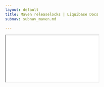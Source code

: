 ```yaml
---
layout: default
title: Maven releaselocks | Liquibase Docs
subnav: subnav_maven.md

---
```


<iframe class="maven" src="generated/releaseLocks-mojo.html"></iframe>
